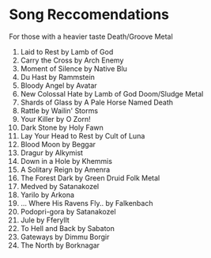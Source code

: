 # Song Reccomendations
For those with a heavier taste
Death/Groove Metal
1. Laid to Rest by Lamb of God
2. Carry the Cross by Arch Enemy
4. Moment of Silence by Native Blu
5. Du Hast by Rammstein
6. Bloody Angel by Avatar
7. New Colossal Hate by Lamb of God
Doom/Sludge Metal
1. Shards of Glass by A Pale Horse Named Death
2. Rattle by Wailin' Storms
3. Your Killer by O Zorn!
4. Dark Stone by Holy Fawn
5. Lay Your Head to Rest by Cult of Luna
6. Blood Moon by Beggar
7. Dragur by Alkymist
8. Down in a Hole by Khemmis
9. A Solitary Reign by Amenra
10. The Forest Dark by Green Druid
Folk Metal
1. Medved by Satanakozel
2. Yarilo by Arkona
3. ... Where His Ravens Fly.. by Falkenbach
4. Podopri-gora by Satanakozel
5. Jule by Fferyllt
6. To Hell and Back by Sabaton
7. Gateways by Dimmu Borgir
8. The North by Borknagar
